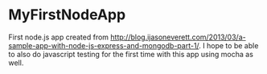 MyFirstNodeApp
==============

First node.js app created from http://blog.ijasoneverett.com/2013/03/a-sample-app-with-node-js-express-and-mongodb-part-1/. I hope to be able to also do javascript testing for the first time with this app using mocha as well.

